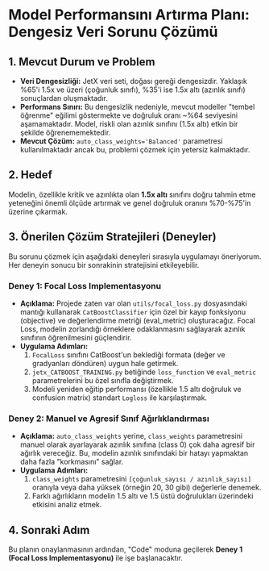 # Model Performansını Artırma Planı: Dengesiz Veri Sorunu Çözümü

## 1. Mevcut Durum ve Problem

- **Veri Dengesizliği:** JetX veri seti, doğası gereği dengesizdir. Yaklaşık %65'i 1.5x ve üzeri (çoğunluk sınıfı), %35'i ise 1.5x altı (azınlık sınıfı) sonuçlardan oluşmaktadır.
- **Performans Sınırı:** Bu dengesizlik nedeniyle, mevcut modeller "tembel öğrenme" eğilimi göstermekte ve doğruluk oranı ~%64 seviyesini aşamamaktadır. Model, riskli olan azınlık sınıfını (1.5x altı) etkin bir şekilde öğrenememektedir.
- **Mevcut Çözüm:** `auto_class_weights='Balanced'` parametresi kullanılmaktadır ancak bu, problemi çözmek için yetersiz kalmaktadır.

## 2. Hedef

Modelin, özellikle kritik ve azınlıkta olan **1.5x altı** sınıfını doğru tahmin etme yeteneğini önemli ölçüde artırmak ve genel doğruluk oranını %70-%75'in üzerine çıkarmak.

## 3. Önerilen Çözüm Stratejileri (Deneyler)

Bu sorunu çözmek için aşağıdaki deneyleri sırasıyla uygulamayı öneriyorum. Her deneyin sonucu bir sonrakinin stratejisini etkileyebilir.

### Deney 1: Focal Loss Implementasyonu

- **Açıklama:** Projede zaten var olan `utils/focal_loss.py` dosyasındaki mantığı kullanarak `CatBoostClassifier` için özel bir kayıp fonksiyonu (objective) ve değerlendirme metriği (eval_metric) oluşturacağız. Focal Loss, modelin zorlandığı örneklere odaklanmasını sağlayarak azınlık sınıfının öğrenilmesini güçlendirir.
- **Uygulama Adımları:**
    1. `FocalLoss` sınıfını CatBoost'un beklediği formata (değer ve gradyanları döndüren) uygun hale getirmek.
    2. `jetx_CATBOOST_TRAINING.py` betiğinde `loss_function` ve `eval_metric` parametrelerini bu özel sınıfla değiştirmek.
    3. Modeli yeniden eğitip performansı (özellikle 1.5 altı doğruluk ve confusion matrix) standart `Logloss` ile karşılaştırmak.

### Deney 2: Manuel ve Agresif Sınıf Ağırlıklandırması

- **Açıklama:** `auto_class_weights` yerine, `class_weights` parametresini manuel olarak ayarlayarak azınlık sınıfına (class 0) çok daha agresif bir ağırlık vereceğiz. Bu, modelin azınlık sınıfındaki bir hatayı yapmaktan daha fazla "korkmasını" sağlar.
- **Uygulama Adımları:**
    1. `class_weights` parametresini `[çoğunluk_sayısı / azınlık_sayısı]` oranıyla veya daha yüksek (örneğin 20, 30 gibi) değerlerle denemek.
    2. Farklı ağırlıkların modelin 1.5 altı ve 1.5 üstü doğrulukları üzerindeki etkisini analiz etmek.

## 4. Sonraki Adım

Bu planın onaylanmasının ardından, "Code" moduna geçilerek **Deney 1 (Focal Loss Implementasyonu)** ile işe başlanacaktır.